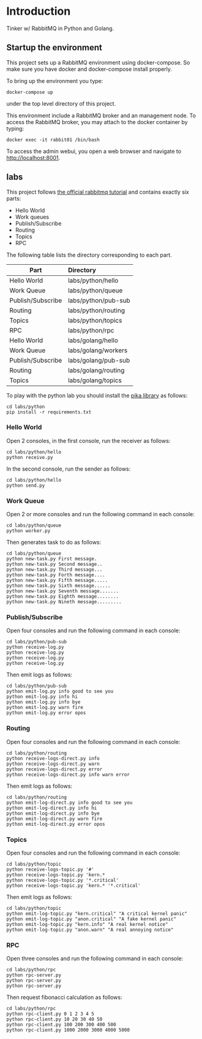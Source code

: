 # Introduction

Tinker w/ RabbitMQ in Python and Golang.

## Startup the environment

This project sets up a RabbitMQ environment using docker-compose.
So make sure you have docker and docker-compose install properly.

To bring up the environment you type:

    docker-compose up

under the top level directory of this project.

This environment include a RabbitMQ broker and an management node.
To access the RabbitMQ broker, you may attach to the docker container
by typing:

    docker exec -it rabbit01 /bin/bash

To access the admin webui, you open a web browser and navigate to [http://localhost:8001][3].

## labs

This project follows [the official rabbitmq tutorial][1] and contains exactly six
parts:

- Hello World
- Work queues
- Publish/Subscribe
- Routing
- Topics
- RPC

The following table lists the directory corresponding to each part.

|       Part         |        Directory         |
|--------------------|:-------------------------|
| Hello World        | labs/python/hello        |
| Work Queue         | labs/python/queue        |
| Publish/Subscribe  | labs/python/pub-sub      |
| Routing            | labs/python/routing      |
| Topics             | labs/python/topics       |
| RPC                | labs/python/rpc          |
| Hello World        | labs/golang/hello        |
| Work Queue         | labs/golang/workers      |
| Publish/Subscribe  | labs/golang/pub-sub      |
| Routing            | labs/golang/routing      |
| Topics             | labs/golang/topics       |

To play with the python lab you should install the [pika library][2] as follows:

    cd labs/python
    pip install -r requirements.txt


### Hello World

Open 2 consoles, in the first console, run the receiver as follows:

    cd labs/python/hello
    python receive.py

In the second console, run the sender as follows:

    cd labs/python/hello
    python send.py


### Work Queue

Open 2 or more consoles and run the following command in each console:

    cd labs/python/queue
    python worker.py

Then generates task to do as follows:

    cd labs/python/queue
    python new-task.py First message.
    python new-task.py Second message..
    python new-task.py Third message...
    python new-task.py Forth message....
    python new-task.py Fifth message.....
    python new-task.py Sixth message......
    python new-task.py Seventh message.......
    python new-task.py Eighth message........
    python new-task.py Nineth message.........

### Publish/Subscribe

Open four consoles and run the following command in each console:

    cd labs/python/pub-sub
    python receive-log.py
    python receive-log.py
    python receive-log.py
    python receive-log.py

Then emit logs as follows:

    cd labs/python/pub-sub
    python emit-log.py info good to see you
    python emit-log.py info hi
    python emit-log.py info bye
    python emit-log.py warn fire
    python emit-log.py error opos

### Routing

Open four consoles and run the following command in each console:

    cd labs/python/routing
    python receive-logs-direct.py info
    python receive-logs-direct.py warn
    python receive-logs-direct.py error
    python receive-logs-direct.py info warn error

Then emit logs as follows:

    cd labs/python/routing
    python emit-log-direct.py info good to see you
    python emit-log-direct.py info hi
    python emit-log-direct.py info bye
    python emit-log-direct.py warn fire
    python emit-log-direct.py error opos

### Topics

Open four consoles and run the following command in each console:

    cd labs/python/topic
    python receive-logs-topic.py '#'
    python receive-logs-topic.py 'kern.*
    python receive-logs-topic.py '*.critical'
    python receive-logs-topic.py 'kern.* '*.critical'

Then emit logs as follows:

    cd labs/python/topic
    python emit-log-topic.py "kern.critical" "A critical kernel panic"
    python emit-log-topic.py "anon.critical" "A fake kernel panic"
    python emit-log-topic.py "kern.info" "A real kernel notice"
    python emit-log-topic.py "anon.warn" "A real annoying notice"

### RPC

Open three consoles and run the following command in each console:

    cd labs/python/rpc
    python rpc-server.py
    python rpc-server.py
    python rpc-server.py

Then request fibonacci calculation as follows:

    cd labs/python/rpc
    python rpc-client.py 0 1 2 3 4 5
    python rpc-client.py 10 20 30 40 50
    python rpc-client.py 100 200 300 400 500
    python rpc-client.py 1000 2000 3000 4000 5000

[1]: https://www.rabbitmq.com/getstarted.html
[2]: https://pypi.org/project/pika/
[3]: http://localhost:8001/
